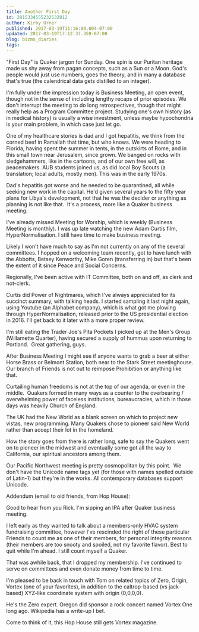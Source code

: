 ```yaml
---
title: Another First Day
id: 2815334555232532812
author: Kirby Urner
published: 2017-03-19T11:16:00.004-07:00
updated: 2017-03-19T17:12:37.359-07:00
blog: bizmo_diaries
tags: 
---
```


[](https://www.flickr.com/photos/kirbyurner/21314016669/in/photolist-PBjQf1-PBjMrA-FvF63V-ytrUA2-ahhmM1-7XiXho)

"First Day" is Quaker jargon for Sunday. One spin is our Puritan heritage made us shy away from pagan concepts, such as a Sun or a Moon. God's people would just use numbers, goes the theory, and in many a database that's true (the calendrical data gets distilled to an integer).

I'm fully under the impression today is Business Meeting, an open event, though not in the sense of including lengthy recaps of prior episodes. We don't interrupt the meeting to do long retrospectives, though that might really help as a Program Committee project. Studying one's own history (as in medical history) is usually a wise investment, unless maybe hypochondria is your main problem, in which case just let go.

One of my healthcare stories is dad and I got hepatitis, we think from the corned beef in Ramallah that time, but who knows. We were heading to Florida, having spent the summer in tents, in the outskirts of Rome, and in this small town near Jerusalem, since grown. We banged on rocks with sledgehammers, like in the cartoons, and of our own free will, as peacemakers. AUB students joined us, as did local Boy Scouts (a translation; local adults, mostly men). This was in the early 1970s.

Dad's hepatitis got worse and he needed to be quarantined, all while seeking new work in the capital. He'd given several years to the fifty year plans for Libya's development, not that he was the decider or anything as planning is not like that.  It's a process, more like a Quaker business meeting.

I've already missed Meeting for Worship, which is weekly (Business Meeting is monthly). I was up late watching the new Adam Curtis film, HyperNormalisation. I still have time to make business meeting.

Likely I won't have much to say as I'm not currently on any of the several committees. I hopped on a welcoming team recently, got to have lunch with the Abbotts, Betsey Kenworthy, Mike Goren (transferring in) but that's been the extent of it since Peace and Social Concerns.

Regionally, I've been active with IT Committee, both on and off, as clerk and not-clerk.

Curtis did Power of Nightmares, which I've always appreciated for its succinct summary, with talking heads. I started sampling it last night again, using Youtube (an Alphabet company), which is what got me plowing through HyperNormalisation, released prior to the US presidential election in 2016. I'll get back to it later with a more proper review.

I'm still eating the Trader Joe's Pita Pockets I picked up at the Men's Group (Willamette Quarter), having secured a supply of hummus upon returning to Portland.  Great gathering, guys.

After Business Meeting I might see if anyone wants to grab a beer at either Horse Brass or Belmont Station, both near to the Stark Street meetinghouse. Our branch of Friends is not out to reimpose Prohibition or anything like that. 

Curtailing human freedoms is not at the top of our agenda, or even in the middle.  Quakers formed in many ways as a counter to the overbearing / overwhelming power of faceless institutions, bureaucracies, which in those days was heavily Church of England. 

The UK had the New World as a blank screen on which to project new vistas, new programming. Many Quakers chose to pioneer said New World rather than accept their lot in the homeland. 

How the story goes from there is rather long, safe to say the Quakers went on to pioneer in the midwest and eventually some got all the way to California, our spiritual ancestors among them. 

Our Pacific Northwest meeting is pretty cosmopolitan by this point.  We don't have the Unicode name tags yet (for those with names spelled outside of Latin-1) but they're in the works. All contemporary databases support Unicode.

Addendum (email to old friends, from Hop House):

Good to hear from you Rick. I'm sipping an IPA after Quaker business meeting.

I
 left early as they wanted to talk about a members-only HVAC system 
fundraising committee, however I've rescinded the right of these 
particular Friends to count me as one of their members, for personal 
integrity reasons (their members are too snooty and spoiled, not my 
favorite flavor). Best to quit while I'm ahead. I still count myself a 
Quaker.

That was awhile 
back, that I dropped my membership. I've continued to serve on 
committees and even donate money from time to time.

I'm
 pleased to be back in touch with Tom on related topics of Zero, Origin,
 Vortex (one of your favorites), in addition to the caltrop-based (vs 
jack-based) XYZ-like coordinate system with origin (0,0,0,0). 

He's the Zero expert. Oregon did sponsor a rock concert named Vortex One long ago. Wikipedia has a write-up I bet.

Come to think of it, this Hop House still gets Vortex magazine.